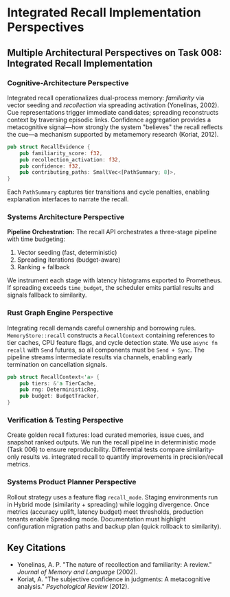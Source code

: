 # Integrated Recall Implementation Perspectives

## Multiple Architectural Perspectives on Task 008: Integrated Recall Implementation

### Cognitive-Architecture Perspective

Integrated recall operationalizes dual-process memory: *familiarity* via vector seeding and *recollection* via spreading activation (Yonelinas, 2002). Cue representations trigger immediate candidates; spreading reconstructs context by traversing episodic links. Confidence aggregation provides a metacognitive signal—how strongly the system "believes" the recall reflects the cue—a mechanism supported by metamemory research (Koriat, 2012).

```rust
pub struct RecallEvidence {
    pub familiarity_score: f32,
    pub recollection_activation: f32,
    pub confidence: f32,
    pub contributing_paths: SmallVec<[PathSummary; 8]>,
}
```

Each `PathSummary` captures tier transitions and cycle penalties, enabling explanation interfaces to narrate the recall.

### Systems Architecture Perspective

**Pipeline Orchestration:**
The recall API orchestrates a three-stage pipeline with time budgeting:
1. Vector seeding (fast, deterministic)
2. Spreading iterations (budget-aware)
3. Ranking + fallback

We instrument each stage with latency histograms exported to Prometheus. If spreading exceeds `time_budget`, the scheduler emits partial results and signals fallback to similarity.

### Rust Graph Engine Perspective

Integrating recall demands careful ownership and borrowing rules. `MemoryStore::recall` constructs a `RecallContext` containing references to tier caches, CPU feature flags, and cycle detection state. We use `async fn recall` with `Send` futures, so all components must be `Send + Sync`. The pipeline streams intermediate results via channels, enabling early termination on cancellation signals.

```rust
pub struct RecallContext<'a> {
    pub tiers: &'a TierCache,
    pub rng: DeterministicRng,
    pub budget: BudgetTracker,
}
```

### Verification & Testing Perspective

Create golden recall fixtures: load curated memories, issue cues, and snapshot ranked outputs. We run the recall pipeline in deterministic mode (Task 006) to ensure reproducibility. Differential tests compare similarity-only results vs. integrated recall to quantify improvements in precision/recall metrics.

### Systems Product Planner Perspective

Rollout strategy uses a feature flag `recall_mode`. Staging environments run in Hybrid mode (similarity + spreading) while logging divergence. Once metrics (accuracy uplift, latency budget) meet thresholds, production tenants enable Spreading mode. Documentation must highlight configuration migration paths and backup plan (quick rollback to similarity).

## Key Citations
- Yonelinas, A. P. "The nature of recollection and familiarity: A review." *Journal of Memory and Language* (2002).
- Koriat, A. "The subjective confidence in judgments: A metacognitive analysis." *Psychological Review* (2012).
